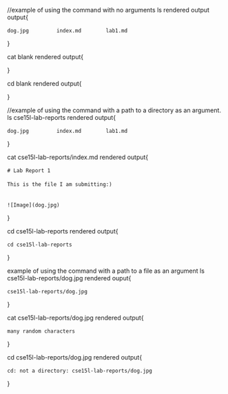 //example of using the command with no arguments
ls
rendered output output{
     
    dog.jpg         index.md        lab1.md
}


cat
blank rendered output{
  
}


cd
blank rendered output{
  
}



//example of using the command with a path to a directory as an argument.
ls cse15l-lab-reports
rendered output{
    
    dog.jpg         index.md        lab1.md
}

cat cse15l-lab-reports/index.md
rendered output{
    
    # Lab Report 1

    This is the file I am submitting:)


    ![Image](dog.jpg)
}


cd cse15l-lab-reports
rendered output{

    cd cse15l-lab-reports
}





example of using the command with a path to a file as an argument
ls cse15l-lab-reports/dog.jpg
rendered ouput{

    cse15l-lab-reports/dog.jpg
}


cat cse15l-lab-reports/dog.jpg
rendered output{

    many random characters
}


cd cse15l-lab-reports/dog.jpg 
rendered output{
      
    cd: not a directory: cse15l-lab-reports/dog.jpg
}





